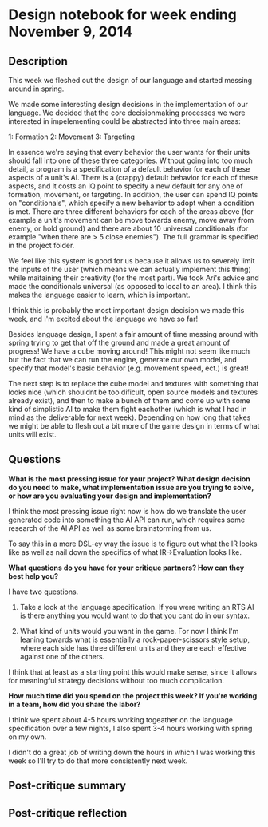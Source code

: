 # Design notebook for week ending November 9, 2014

## Description

This week we fleshed out the design of our language and started messing around
in spring. 

We made some interesting design decisions in the implementation of our language.
We decided that the core decisionmaking processes we were interested in impelementing
could be abstracted into three main areas:

  1: Formation
  2: Movement
  3: Targeting

In essence we're saying that every behavior the user wants for their units should
fall into one of these three categories. Without going into too much detail, 
a program is a specification of a default behavior for each of these aspects of a unit's
AI. There is a (crappy) default behavior for each of these aspects, and it costs
an IQ point to specify a new default for any one of formation, movement, or targeting.
In addition, the user can spend IQ points on "conditionals", which specify a new
behavior to adopt when a condition is met. There are three different behaviors
for each of the areas above (for example a unit's movement can be move towards enemy,
move away from enemy, or hold ground) and there are about 10 universal conditionals 
(for example "when there are > 5 close enemies"). The full grammar is specified in 
the project folder. 

We feel like this system is good for us because it allows us to severely limit the
inputs of the user (which means we can actually implement this thing) 
while maitaining their creativity (for the most part). We took Ari's advice and
made the conditionals universal (as opposed to local to an area). I think this 
makes the language easier to learn, which is important. 

I think this is probably the most important design decision we made this week, 
and I'm excited about the language we have so far!

Besides language design, I spent a fair amount of time messing around with spring
trying to get that off the ground and made a great amount of progress! We have a 
cube moving around! This might not seem like much but the fact that we can run 
the engine, generate our own model, and specify that model's basic behavior (e.g. 
movement speed, ect.) is great!

The next step is to replace the cube model and textures with something that looks
nice (which shouldnt be too dificult, open source models and textures already exist),
and then to make a bunch of them and come up with some kind of simplistic AI to
make them fight eachother (which is what I had in mind as the deliverable for
next week). Depending on how long that takes we might be able to flesh
out a bit more of the game design in terms of what units will exist. 

## Questions

**What is the most pressing issue for your project? What design decision do
you need to make, what implementation issue are you trying to solve, or how
are you evaluating your design and implementation?**

I think the most pressing issue right now is how do we translate the user
generated code into something the AI API can run, which requires some research
of the AI API as well as some brainstorming from us. 

To say this in a more DSL-ey way the issue is to figure out what the IR looks
like as well as nail down the specifics of what IR->Evaluation looks like.

**What questions do you have for your critique partners? How can they best help
you?**

I have two questions. 

1. Take a look at the language specification. If you were writing an RTS AI is there
anything you would want to do that you cant do in our syntax.

2. What kind of units would you want in the game. For now I think I'm leaning towards
what is essentially a rock-paper-scissors style setup, where each side has three 
different units and they are each effective against one of the others. 

I think that at least as a starting point this would make sense, since it allows
for meaningful strategy decisions without too much complication.

**How much time did you spend on the project this week? If you're working in a
team, how did you share the labor?**

I think we spent about 4-5 hours working togeather on the language specification 
over a few nights, I also spent 3-4 hours working with spring on my own. 

I didn't do a great job of writing down the hours in which I was working this week so
I'll try to do that more consistently next week. 
## Post-critique summary

## Post-critique reflection
